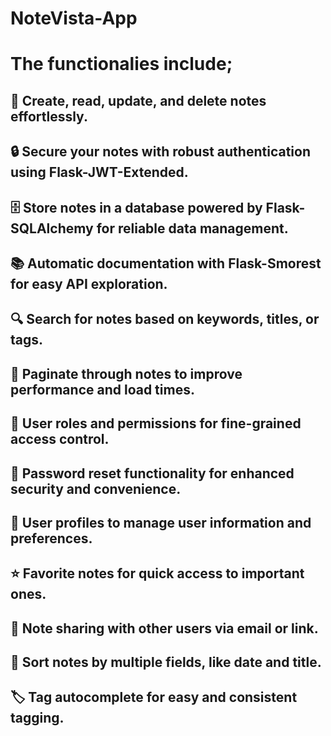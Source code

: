 ﻿# NoteVista-App
# The functionalies include;
## 📝 Create, read, update, and delete notes effortlessly.
## 🔒 Secure your notes with robust authentication using Flask-JWT-Extended.
## 🗄️ Store notes in a database powered by Flask-SQLAlchemy for reliable data management.
## 📚 Automatic documentation with Flask-Smorest for easy API exploration.
## 🔍 Search for notes based on keywords, titles, or tags.
## 📄 Paginate through notes to improve performance and load times.
## 🛂 User roles and permissions for fine-grained access control.
## 🔄 Password reset functionality for enhanced security and convenience.
## 👤 User profiles to manage user information and preferences.
## ⭐ Favorite notes for quick access to important ones.
## 📧 Note sharing with other users via email or link.
## 🔄 Sort notes by multiple fields, like date and title.
## 🏷️ Tag autocomplete for easy and consistent tagging.
